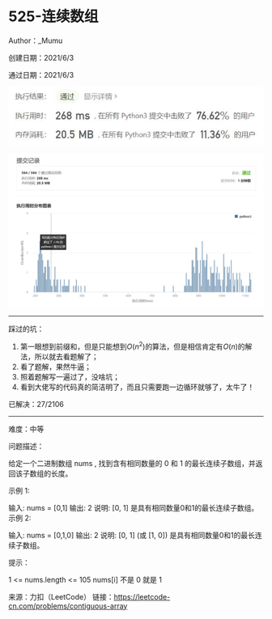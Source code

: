 # 525-连续数组

Author：_Mumu

创建日期：2021/6/3

通过日期：2021/6/3

![](https://github.com/Mumulhy/LeetCode/blob/master/525-连续数组/通过截图2.jpg)

![](https://github.com/Mumulhy/LeetCode/blob/master/525-连续数组/通过截图1.jpg)

*****

踩过的坑：

1. 第一眼想到前缀和，但是只能想到$O(n^2)$的算法，但是相信肯定有$O(n)$的解法，所以就去看题解了；
2. 看了题解，果然牛逼；
3. 照着题解写一遍过了，没啥坑；
4. 看到大佬写的代码真的简洁明了，而且只需要跑一边循环就够了，太牛了！

已解决：27/2106

*****

难度：中等

问题描述：

给定一个二进制数组 nums , 找到含有相同数量的 0 和 1 的最长连续子数组，并返回该子数组的长度。

 

示例 1:

输入: nums = [0,1]
输出: 2
说明: [0, 1] 是具有相同数量0和1的最长连续子数组。
示例 2:

输入: nums = [0,1,0]
输出: 2
说明: [0, 1] (或 [1, 0]) 是具有相同数量0和1的最长连续子数组。


提示：

1 <= nums.length <= 105
nums[i] 不是 0 就是 1

来源：力扣（LeetCode）
链接：https://leetcode-cn.com/problems/contiguous-array